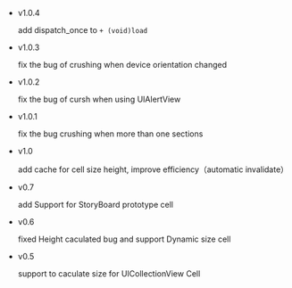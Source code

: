 * v1.0.4

	add dispatch_once to `+ (void)load`

* v1.0.3

  fix the bug of crushing when device orientation changed

* v1.0.2
  
  fix the bug of cursh when using UIAlertView

* v1.0.1
  
  fix the bug crushing when more than one sections

* v1.0

   add cache for cell size height, improve efficiency（automatic invalidate）

* v0.7 

    add Support for StoryBoard prototype cell

* v0.6 

   fixed Height caculated bug and support Dynamic size cell

* v0.5 

    support to caculate size for UICollectionView Cell